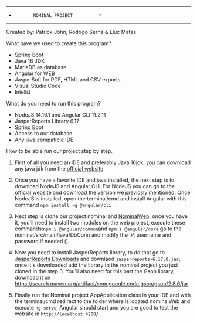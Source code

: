 ***************************************
*            NOMINAL PROJECT          *
***************************************
Created by: Patrick John, Rodrigo Serna & Lluc Matas

What have we used to create this program?

- Spring Boot
- Java 16 JDK
- MariaDB as database
- Angular for WEB
- JasperSoft for PDF, HTML and CSV exports
- Visual Studio Code
- IntelliJ

What do you need to run this program?

- NodeJS 14.16.1 and Angular CLI 11.2.11
- JasperReports Library 6.17
- Spring Boot
- Access to our database
- Any java compatible IDE

How to be able run our project step by step.

1. First of all you need an IDE and preferably Java 16jdk, you can download any java jdk from the [official website](https://www.oracle.com/es/java/technologies/javase-downloads.html)

2. Once you have a favorite IDE and java installed, the next step is to download NodeJS and Angular CLI. For NodeJS you can go to the [official website](https://nodejs.org/es/download/) 
   and download the version we previosly mentioned. Once NodeJS is installed, open the terminal/cmd and install Angular with this command ``` npm install -g @angular/cli ```

3. Next step is clone our project nominal and [NominalWeb](https://github.com/LMatass/nominalWeb), once you have it,
   you'll need to install two modules on the web project, execute these commands:```npm i @angular/common```and ```npm i @angular/core```
   go to the nominal/src/main/java/DbConn and modify the IP, username and password if needed ().

4. Now you need to install JasperReports library, to do that go to [JasperReports Downloads](https://community.jaspersoft.com/community-download) 
   and downlaod ```jasperreports-6.17.0.jar```, once it's downloaded add the library to the nominal project you just cloned in the step 3.
   You'll also need for this part the Gson library, download it on https://search.maven.org/artifact/com.google.code.gson/gson/2.8.6/jar

5. Finally run the Nominal project  AppApplication class in your IDE and with the terminal/cmd redirect to the folder where is located nominalWeb and execute ```ng serve```, 
   Angular should start and you are good to test the website in ```http://localhost:4200/```

